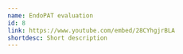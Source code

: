 ```yaml
---
name: EndoPAT evaluation
id: 8
link: https://www.youtube.com/embed/28CYhgjrBLA
shortdesc: Short description
---
```

